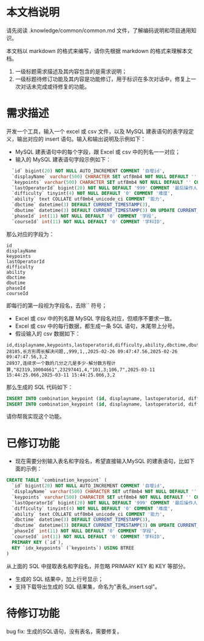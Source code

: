 # 本文档说明

请先阅读 .knowledge/common/common.md 文件，了解编码说明和项目通用知识。

本文档以 markdown 的格式来编写，请你先根据 markdown 的格式来理解本文档。

1. 一级标题需求描述及其内容包含的是需求说明；
2. 一级标题待修订功能及其内容是功能修订，用于标识在多次对话中，修复上一次对话未完成或待修复的功能。

# 需求描述
开发一个工具，输入一个 excel 或 csv 文件，以及 MySQL 建表语句的表字段定义，输出对应的 insert 语句。输入和输出说明及示例如下：
- MySQL 建表语句中的每个字段，跟 Excel 或 csv 中的列名一一对应；
- 输入的 MySQL 建表语句字段示例如下：
```sql
  `id` bigint(20) NOT NULL AUTO_INCREMENT COMMENT '自增id',
  `displayName` varchar(500) CHARACTER SET utf8mb4 NOT NULL DEFAULT '' COMMENT '客户端展示名称',
  `keypoints` varchar(500) CHARACTER SET utf8mb4 NOT NULL DEFAULT '' COMMENT '包含知识点列表合集，多个用逗号分割',
  `lastOperatorId` bigint(20) NOT NULL DEFAULT '999' COMMENT '最后操作人id 999-系统',
  `difficulty` tinyint(4) NOT NULL DEFAULT '0' COMMENT '难度',
  `ability` text COLLATE utf8mb4_unicode_ci COMMENT '能力',
  `dbctime` datetime(3) DEFAULT CURRENT_TIMESTAMP(3),
  `dbutime` datetime(3) DEFAULT CURRENT_TIMESTAMP(3) ON UPDATE CURRENT_TIMESTAMP(3),
  `phaseId` int(11) NOT NULL DEFAULT '0' COMMENT '学段',
  `courseId` int(11) NOT NULL DEFAULT '0' COMMENT '学科ID',
```
那么对应的字段为：
```text
id
displayName
keypoints
lastOperatorId
difficulty
ability
dbctime
dbutime
phaseId
courseId
```
即每行的第一段视为字段名，去除`` 符号；
- Excel 或 csv 中的列名跟 MySQL 字段名对应，但顺序不要求一致。
- Excel 或 csv 中的每行数据，都生成一条 SQL 语句，末尾带上分号。
- 假设输入的 csv 数据如下：
```csv
id,displayname,keypoints,lastoperatorid,difficulty,ability,dbctime,dbutime,phaseid,courseid
28185,长方形周长解决问题,,999,1,,2025-02-26 09:47:47.56,2025-02-26 09:47:47.56,3,2
28937,连续求一个数的几分之几是多少-解分数方程计算,"82319,10004661",23297441,4,"101,3;106,7",2025-03-11 15:44:25.066,2025-03-11 15:44:25.066,3,2
```
那么生成的 SQL 代码如下：
```sql
INSERT INTO combination_keypoint (id, displayname, lastoperatorid, difficulty, ability, dbctime, dbutime, phaseid, courseid) VALUES (28185, '长方形周长解决问题', 999, 1, NULL, '2025-02-26 09:47:47.56', '2025-02-26 09:47:47.56', 3, 2);
INSERT INTO combination_keypoint (id, displayname, lastoperatorid, difficulty, ability, dbctime, dbutime, phaseid, courseid) VALUES (28937, '连续求一个数的几分之几是多少-解分数方程计算', 23297441, 4, '101,3;106,7', '2025-03-11 15:44:25.066', '2025-03-11 15:44:25.066', 3, 2);
```

请你帮我实现这个功能。
# 已修订功能

- 现在需要分别输入表名和字段名，希望直接输入MySQL 的建表语句，比如下面的示例：
```sql
CREATE TABLE `combination_keypoint` (
  `id` bigint(20) NOT NULL AUTO_INCREMENT COMMENT '自增id',
  `displayName` varchar(500) CHARACTER SET utf8mb4 NOT NULL DEFAULT '' COMMENT '客户端展示名称',
  `keypoints` varchar(500) CHARACTER SET utf8mb4 NOT NULL DEFAULT '' COMMENT '包含知识点列表合集，多个用逗号分割',
  `lastOperatorId` bigint(20) NOT NULL DEFAULT '999' COMMENT '最后操作人id 999-系统',
  `difficulty` tinyint(4) NOT NULL DEFAULT '0' COMMENT '难度',
  `ability` text COLLATE utf8mb4_unicode_ci COMMENT '能力',
  `dbctime` datetime(3) DEFAULT CURRENT_TIMESTAMP(3),
  `dbutime` datetime(3) DEFAULT CURRENT_TIMESTAMP(3) ON UPDATE CURRENT_TIMESTAMP(3),
  `phaseId` int(11) NOT NULL DEFAULT '0' COMMENT '学段',
  `courseId` int(11) NOT NULL DEFAULT '0' COMMENT '学科ID',
  PRIMARY KEY (`id`),
  KEY `idx_keypoints` (`keypoints`) USING BTREE
)
```
从上面的 SQL 中提取表名和字段名，并忽略 PRIMARY KEY 和 KEY 等部分。
- 生成的 SQL 结果中，加上行号显示；
- 支持下载导出生成的 SQL 结果集，命名为"表名_insert.sql"。
# 待修订功能
bug fix: 生成的SQL语句，没有表名，需要修复。

